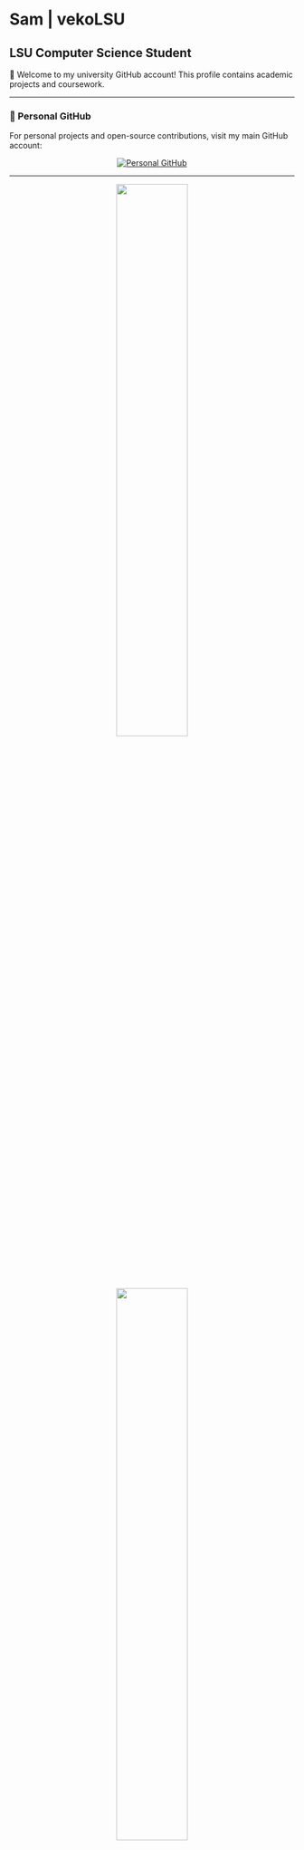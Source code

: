 # Sam | vekoLSU

## LSU Computer Science Student

👋 Welcome to my university GitHub account! This profile contains academic projects and coursework.

---

### 🔗 Personal GitHub

For personal projects and open-source contributions, visit my main GitHub account:

<div align="center">
  
[![Personal GitHub](https://img.shields.io/badge/GitHub-vekovius-181717?style=for-the-badge&logo=github&logoColor=white)](https://github.com/vekovius)
  
</div>

---

<div align="center">
  
<!-- LSU Colors -->
<img src="https://img.shields.io/badge/LSU-%23461D7C?style=for-the-badge" width="50%">
<img src="https://img.shields.io/badge/Tigers-%23FDD023?style=for-the-badge" width="50%">

</div>
